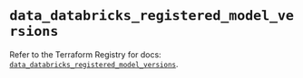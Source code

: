 # `data_databricks_registered_model_versions`

Refer to the Terraform Registry for docs: [`data_databricks_registered_model_versions`](https://registry.terraform.io/providers/databricks/databricks/1.96.0/docs/data-sources/registered_model_versions).
